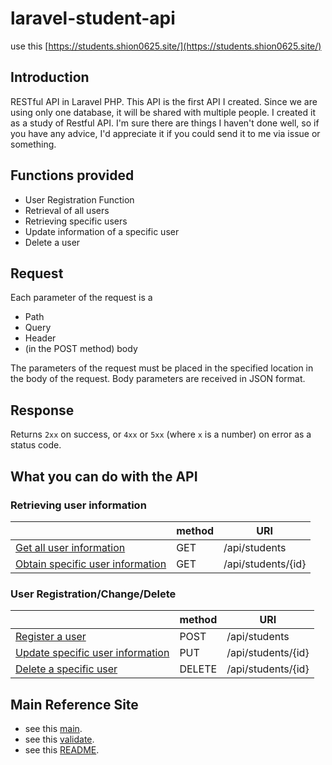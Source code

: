 # laravel-student-api

use this [https://students.shion0625.site/](https://students.shion0625.site/)
## Introduction

RESTful API in Laravel PHP.
This API is the first API I created. Since we are using only one database, it will be shared with multiple people. I created it as a study of Restful API. I'm sure there are things I haven't done well, so if you have any advice, I'd appreciate it if you could send it to me via issue or something.

## Functions provided

- User Registration Function
- Retrieval of all users
- Retrieving specific users
- Update information of a specific user
- Delete a user

## Request

Each parameter of the request is a

- Path
- Query
- Header
- (in the POST method) body

The parameters of the request must be placed in the specified location in the body of the request. Body parameters are received in JSON format.

## Response

Returns `2xx` on success, or `4xx` or `5xx` (where `x` is a number) on error as a status code.


## What you can do with the API

### Retrieving user information

|                         | method     | URI
| ----------------------- | ---------- | -------------------------------------------
| [Get all user information](all_user.md) | GET | /api/students
| [Obtain specific user information](specific_user.md)| GET |/api/students/{id}

### User Registration/Change/Delete
|                         | method     | URI
| ----------------------- | ---------- | ------------------------------------------
| [Register a user](register.md) | POST | /api/students
| [Update specific user information](update.md) | PUT | /api/students/{id}
| [Delete a specific user](delete.md) | DELETE | /api/students/{id}

## Main Reference Site

- see this [main](https://www.twilio.com/blog/building-and-consuming-a-restful-api-in-laravel-php-jp).
- see this [validate](https://yama-weblog.com/create-validation-class-in-laravel-without-using-controller-class/).
- see this [README](https://github.com/moneyforward/api-doc).
